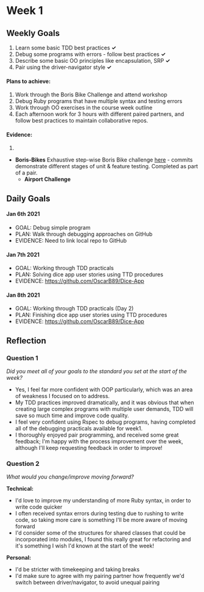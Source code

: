 # Week 1

## Weekly Goals
1. Learn some basic TDD best practices **✓**
2. Debug some programs with errors - follow best practices **✓**
3. Describe some basic OO principles like encapsulation, SRP **✓**
4. Pair using the driver-navigator style **✓**

#### Plans to achieve:
1. Work through the Boris Bike Challenge and attend workshop
2. Debug Ruby programs that have multiple syntax and testing errors
3. Work through OO exercises in the course week outline
4. Each afternoon work for 3 hours with different paired partners, and follow best practices to maintain collaborative repos.

#### Evidence:
1. 
- **Boris-Bikes** Exhaustive step-wise Boris Bike challenge [here](https://github.com/DanGyi23/boris_bike_challenge) - commits demonstrate different stages of unit & feature testing. Completed as part of a pair.
  - **Airport Challenge** 

## Daily Goals

#### Jan 6th 2021
- GOAL: Debug simple program
- PLAN: Walk through debugging approaches on GitHub
- EVIDENCE: Need to link local repo to GitHub

#### Jan 7th 2021
- GOAL: Working through TDD practicals
- PLAN: Solving dice app user stories using TTD procedures
- EVIDENCE: https://github.com/OscarB89/Dice-App

  
#### Jan 8th 2021
- GOAL: Working through TDD practicals (Day 2)
- PLAN: Finishing dice app user stories using TTD procedures
- EVIDENCE: https://github.com/OscarB89/Dice-App
  
## Reflection


### Question 1

*Did you meet all of your goals to the standard you set at the start of the week?*


- Yes, I feel far more confident with OOP particularly, which was an area of weakness I focused on to address. 
- My TDD practices improved dramatically, and it was obvious that when creating large complex programs with multiple user demands, TDD will save so much time and improve code quality. 
- I feel very confident using Rspec to debug programs, having completed all of the debugging practicals available for week1. 
- I thoroughly enjoyed pair programming, and received some great feedback; I'm happy with the process improvement over the week, although I'll keep requesting feedback in order to improve!


### Question 2

*What would you change/improve moving forward?*


**Technical:**
- I'd love to improve my understanding of more Ruby syntax, in order to write code quicker
- I often received syntax errors during testing due to rushing to write code, so taking more care is something I'll be more aware of moving forward
- I'd consider some of the structures for shared classes that could be incorporated into modules, I found this really great for refactoring and it's something I wish I'd known at the start of the week!

**Personal:**
- I'd be stricter with timekeeping and taking breaks
- I'd make sure to agree with my pairing partner how frequently we'd switch between driver/navigator, to avoid unequal pairing
